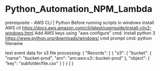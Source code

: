 # Python_Automation_NPM_Lambda
prerequisite - AWS CLI | Python
Before running scripts in windows install AWS cli https://docs.aws.amazon.com/cli/latest/userguide/install-cliv2-windows.html
Add AWS keys using "aws configure" cmd.
Install python 3 https://www.python.org/downloads/windows/
cmd prompt cmd: python filename


test event data for s3 file processing:
{
  "Records": [
    {
      "s3": {
        "bucket": {
          "name": "bucket-prod",
          "arn": "arn:aws:s3:::bucket-prod"
        },
        "object": {
          "key": "subfolder/file.csv"
        }
      }
    }
  ]
}
